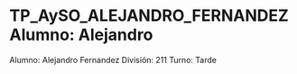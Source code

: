# TP_AySO_ALEJANDRO_FERNANDEZAlumno: Alejandro 
Alumno: Alejandro Fernandez
División: 211
Turno: Tarde

